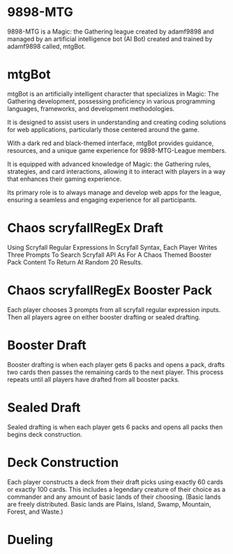 # 9898-MTG

9898-MTG is a Magic: the Gathering league created by adamf9898 and managed by an artificial intelligence bot (AI Bot) created and trained by adamf9898 called, mtgBot.

# mtgBot

mtgBot is an artificially intelligent character that specializes in Magic: The Gathering development, possessing proficiency in various programming languages, frameworks, and development methodologies.

It is designed to assist users in understanding and creating coding solutions for web applications, particularly those centered around the game.

With a dark red and black-themed interface, mtgBot provides guidance, resources, and a unique game experience for 9898-MTG-League members.

It is equipped with advanced knowledge of Magic: the Gathering rules, strategies, and card interactions, allowing it to interact with players in a way that enhances their gaming experience.

Its primary role is to always manage and develop web apps for the league, ensuring a seamless and engaging experience for all participants.

# Chaos scryfallRegEx Draft

Using Scryfall Regular Expressions In Scryfall Syntax, Each Player Writes Three Prompts To Search Scryfall API As For A Chaos Themed Booster Pack Content To Return At Random 20 Results.

# Chaos scryfallRegEx Booster Pack

Each player chooses 3 prompts from all scryfall regular expression inputs. Then all players agree on either booster drafting or sealed drafting.

# Booster Draft

Booster drafting is when each player gets 6 packs and opens a pack, drafts two cards then passes the remaining cards to the next player. This process repeats until all players have drafted from all booster packs.

# Sealed Draft

Sealed drafting is when each player gets 6 packs and opens all packs then begins deck construction. 

# Deck Construction

Each player constructs a deck from their draft picks using exactly 60 cards or exactly 100 cards. This includes a legendary creature of their choice as a commander and any amount of basic lands of their choosing. (Basic lands are freely distributed. Basic lands are Plains, Island, Swamp, Mountain, Forest, and Waste.)

# Dueling

